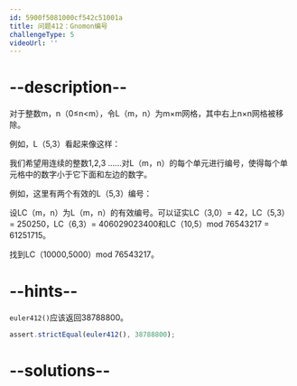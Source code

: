 ```yaml
---
id: 5900f5081000cf542c51001a
title: 问题412：Gnomon编号
challengeType: 5
videoUrl: ''
---
```


# --description--

对于整数m，n（0≤n&lt;m），令L（m，n）为m×m网格，其中右上n×n网格被移除。

例如，L（5,3）看起来像这样：

我们希望用连续的整数1,2,3 ......对L（m，n）的每个单元进行编号，使得每个单元格中的数字小于它下面和左边的数字。

例如，这里有两个有效的L（5,3）编号：

设LC（m，n）为L（m，n）的有效编号。可以证实LC（3,0）= 42，LC（5,3）= 250250，LC（6,3）= 406029023400和LC（10,5）mod 76543217 = 61251715。

找到LC（10000,5000）mod 76543217。

# --hints--

`euler412()`应该返回38788800。

```js
assert.strictEqual(euler412(), 38788800);
```

# --solutions--

